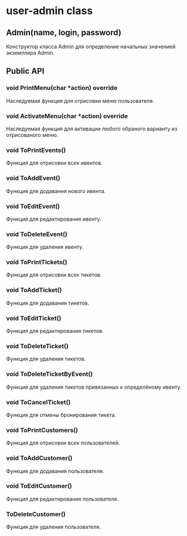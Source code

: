 # user-admin class

## Admin(name, login, password)

Конструктор класса Admin для определение начальных значенией экземпляра Admin.

## Public API

### void PrintMenu(char *action) override

Наследуемая функция для отрисовки меню пользователя.

### void ActivateMenu(char *action) override

Наследуемая функция для активации любого обраного варианту из отрисованого меню.

### void ToPrintEvents()

Функция для отрисовки всех ивентов.

### void ToAddEvent()

Функция для додавання нового ивента.

### void ToEditEvent()

Функция для редактирования ивенту.

### void ToDeleteEvent()

Функция для удаления ивенту.

### void ToPrintTickets()

Функция для отрисовки всех тикетов.

### void ToAddTicket()

Функция для додавания тикетов.

### void ToEditTicket()

Функция для редактирования тикетов.

### void ToDeleteTicket()

Функция для удаления тикетов.

### void ToDeleteTicketByEvent()

Функция для удаления тикетов привязанных к определёному ивенту.

### void ToCancelTicket()

Функция для отмены бронирования тикета.

### void ToPrintCustomers()

Функция для отрисовки всех пользователей.

### void ToAddCustomer()

Функция для додавания пользователя.

### void ToEditCustomer()

Функция для редактирования пользователя.

### ToDeleteCustomer()

Функция для удаления пользователя.